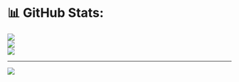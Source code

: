# 📊 GitHub Stats:
![](https://github-readme-stats.vercel.app/api?username=xtgz&theme=vue&hide_border=false&include_all_commits=false&count_private=false)<br/>
![](https://github-readme-streak-stats.herokuapp.com/?user=xtgz&theme=vue&hide_border=false)<br/>
![](https://github-readme-stats.vercel.app/api/top-langs/?username=xtgz&theme=vue&hide_border=false&include_all_commits=false&count_private=false&layout=compact)

---
[![](https://visitcount.itsvg.in/api?id=xtgz&icon=10&color=0)](https://visitcount.itsvg.in)

<!-- Prou

